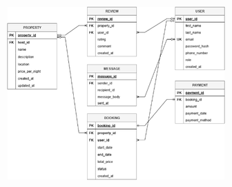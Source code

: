 ![image alt](https://github.com/Fmukanda/-alx-airbnb-database/blob/a1eccdd17a62e0dceb1b0612311a946ea218847a/ERD/ERD%20Diagram.drawio.png)

